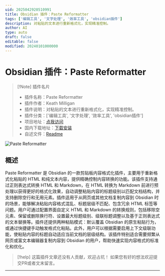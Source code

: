 ```yaml
---
uid: 2025042920510991
title: Obsidian 插件：Paste Reformatter
tags: ['编辑工具', '文字处理', '效率工具', 'obsidian插件']
description: 对粘贴的文本进行重新格式化，实现精准控制。
author: AI
type: auto
draft: false
editable: false
modified: 20240101000000
---
```


# Obsidian 插件：Paste Reformatter

> [!Note] 插件名片
> - 插件名称：Paste Reformatter
> - 插件作者：Keath Milligan
> - 插件说明：对粘贴的文本进行重新格式化，实现精准控制。
> - 插件分类：['编辑工具', '文字处理', '效率工具', 'obsidian插件']
> - 项目地址：[点我访问](https://github.com/keathmilligan/obsidian-paste-reformatter)
> - 国内下载地址：[下载安装](https://pkmer.cn/products/plugin/pluginMarket/?paste-reformatter)
> - 自述文件：[Readme](https://ghproxy.net/https://raw.githubusercontent.com/keathmilligan/obsidian-paste-reformatter/main/README.md)

![Paste Reformatter](https://cdn.pkmer.cn/covers/paste-reformatter_2_0.png!pkmer)

## 概述

Paste Reformatter 是 Obsidian 的一款剪贴板内容格式化插件，主要用于重新格式化粘贴的 HTML 和纯文本内容，提供精确控制内容转换的功能。该插件支持通过正则表达式转换 HTML 和 Markdown，在 HTML 转换为 Markdown 前进行预处理以获得更好的格式化效果，自动调整粘贴内容的标题级别以匹配文档结构，并支持删除空行和无用元素。插件适用于从网页或其他文档复制内容到 Obsidian 时的场景，能够解决粘贴内容格式混乱、标题层级不匹配、包含冗余 HTML 标签等问题。用户可通过配置界面自定义 HTML 和 Markdown 的转换规则，包括移除空元素、保留或删除换行符、设置最大标题级别、级联标题调整以及基于正则表达式的文本替换等。插件还提供两种粘贴模式：默认覆盖 Obsidian 的原生粘贴行为，或通过快捷键手动触发格式化粘贴。此外，用户可以根据需要启用上下文级联功能，使粘贴内容的标题自动适应当前文档的层级结构。该插件特别适合需要频繁从网页或富文本编辑器复制内容到 Obsidian 的用户，帮助快速实现内容格式的标准化和优化。


> [!help] 
> 这篇插件文章还没有人贡献，欢迎占坑！
> 如果您有好的想法欢迎提交PR或者文末留言。
> 

---



